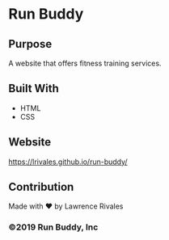 # Run Buddy

## Purpose
A website that offers fitness training services.

## Built With
* HTML
* CSS

## Website
https://lrivales.github.io/run-buddy/

## Contribution
Made with ❤️ by Lawrence Rivales

### ©️2019 Run Buddy, Inc 
